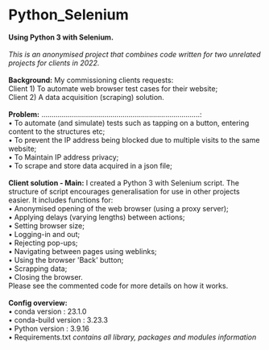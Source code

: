 # Python_Selenium
<b>Using Python 3 with Selenium.</b><br>
<br>
<i>This is an anonymised project that combines code written for two unrelated projects for clients in 2022.</i><br>
<br>
<b>Background:</b> My commissioning clients requests:  
Client 1) To automate web browser test cases for their website; <br>
Client 2) A data acquisition (scraping) solution. <br>
<br>
<b>Problem:</b> ..............................................................................:<br>
• To automate (and simulate) tests such as tapping on a button, entering content to the structures etc;<br>
• To prevent the IP address being blocked due to multiple visits to the same website;<br>
• To Maintain IP address privacy;<br>
• To scrape and store data acquired in a json file;<br>
<br>
<b>Client solution - Main:</b> I created a Python 3 with Selenium script. The structure of script encourages generalisation for use in other projects easier. It includes functions for: <br>
• Anonymised opening of the web browser (using a proxy server);<br>
• Applying delays (varying lengths) between actions;<br>
• Setting browser size;<br>
• Logging-in and out;<br>
• Rejecting pop-ups;<br>
• Navigating between pages using weblinks;<br>
• Using the browser 'Back' button;<br>
• Scrapping data;<br>
• Closing the browser.<br>
Please see the commented code for more details on how it works.<br>
<br>
<b>Config overview:</b><br>
• conda version : 23.1.0<br>
• conda-build version : 3.23.3<br>
• Python version : 3.9.16 <br>
• Requirements.txt <i>contains all library, packages and modules information</i>



